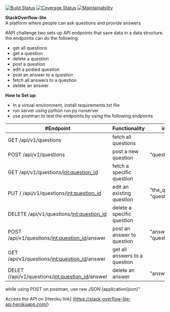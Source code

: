 [![Build Status](https://travis-ci.org/songoi/stackOverflowLite.svg?branch=dev-api)](https://travis-ci.org/songoi/stackOverflowLite) [![Coverage Status](https://coveralls.io/repos/github/songoi/stackOverflowLite/badge.svg?branch=api-v1)](https://coveralls.io/github/songoi/stackOverflowLite?branch=api-v1)    [![Maintainability](https://api.codeclimate.com/v1/badges/a99a88d28ad37a79dbf6/maintainability)](https://codeclimate.com/github/codeclimate/codeclimate/maintainability)  

**StackOverflow-lite**  
A platform where people can ask questions and provide answers

#API
challenge two sets up API endpoints that save data in a data structure. the endpoints can do the following:
 - get all questions
 - get a question
 - delete a question
 - post a question
 - edit a posted question
 - post an answer to a question
 - fetch all answers to a question
 - delete an answer

**How to Set up:**
- In a virtual environment, install requirements.txt file
- run server using python run.py runserver
- use postman to test the endpoints by using the following endpoints

 #Endpoint | Functionality| input
 -----------|------------|-------|
 GET /api/v1/questions | fetch all questions |
 POST /api/v1/questions | post a new question | "question"
 GET /api/v1/questions/<int:question_id> | fetch a specific question|
 PUT / /api/v1/questions/<int:question_id> | edit an existing question | "the_question", "question_id"
 DELETE /api/v1/questions/<int:question_id> | delete a specific question |
 POST /api/v1/questions/<int:question_id>/answer | post an answer to question | "answer" "question_id"
 GET /api/v1/questions/<int:question_id>/answer| get all answers to a question |
 DELET //api/v1/questions/<int:question_id>/answer | delete an answer | "answer_id"


 while using POST on postman, use raw JSON (application/json)"

 Access the API on [Heroku link] (https://stack-overflow-lite-api.herokuapp.com/)